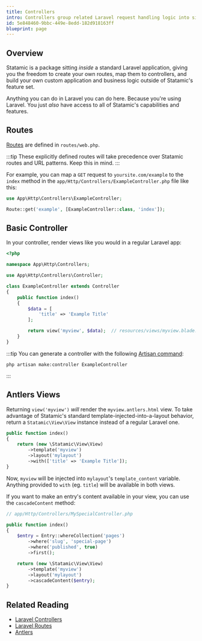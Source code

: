 ```yaml
---
title: Controllers
intro: Controllers group related Laravel request handling logic into single classes stored in the `app/Http/Controllers/` directory. Use them to build frontend areas or full custom apps, the Laravel way!
id: 5e848460-9bbc-449e-8edd-182d918163ff
blueprint: page
---
```

## Overview

Statamic is a package sitting _inside_ a standard Laravel application, giving you the freedom to create your own routes, map them to controllers, and build your own custom application and business logic outside of Statamic's feature set.

Anything you can do in Laravel you can do here. Because you're using Laravel. You just _also_ have access to all of Statamic's capabilities and features.

## Routes

[Routes][laravel-routes] are defined in `routes/web.php`.

:::tip
These explicitly defined routes will take precedence over Statamic routes and URL patterns. Keep this in mind.
:::

For example, you can map a `GET` request to `yoursite.com/example` to the `index` method in the `app/Http/Controllers/ExampleController.php` file like this:

``` php
use App\Http\Controllers\ExampleController;

Route::get('example', [ExampleController::class, 'index']);
```

## Basic Controller

In your controller, render views like you would in a regular Laravel app:

``` php
<?php

namespace App\Http\Controllers;

use App\Http\Controllers\Controller;

class ExampleController extends Controller
{
    public function index()
    {
        $data = [
            'title' => 'Example Title'
        ];

        return view('myview', $data);  // resources/views/myview.blade.php
    }
}
```

:::tip
You can generate a controller with the following [Artisan command](https://laravel.com/docs/artisan):
```shell
php artisan make:controller ExampleController
```
:::

## Antlers Views

Returning `view('myview')` _will_ render the `myview.antlers.html` view. To take advantage of Statamic's standard template-injected-into-a-layout behavior, return a `Statamic\View\View` instance instead of a regular Laravel one.

``` php
public function index()
{
    return (new \Statamic\View\View)
        ->template('myview')
        ->layout('mylayout')
        ->with(['title' => 'Example Title']);
}
```

Now, `myview` will be injected into `mylayout`'s `template_content` variable.
Anything provided to `with` (eg. `title`) will be available in both views.

If you want to make an entry's content available in your view, you can use the `cascadeContent` method:

``` php
// app/Http/Controllers/MySpecialController.php

public function index()
{
    $entry = Entry::whereCollection('pages')
        ->where('slug', 'special-page')
        ->where('published', true)
        ->first();

    return (new \Statamic\View\View)
        ->template('myview')
        ->layout('mylayout')
        ->cascadeContent($entry);
}
```

## Related Reading

- [Laravel Controllers][laravel-controllers]
- [Laravel Routes][laravel-routes]
- [Antlers](/antlers)

[laravel-controllers]: https://laravel.com/docs/controllers
[laravel-routes]: https://laravel.com/docs/routing
